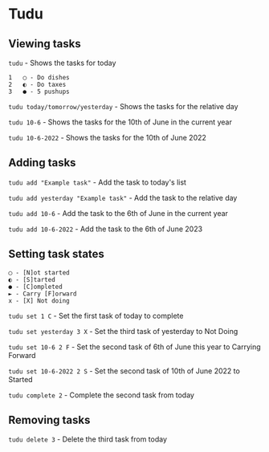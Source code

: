 # Tudu


## Viewing tasks

`tudu` - Shows the tasks for today

```
1   ◯ - Do dishes
2   ◐ - Do taxes
3   ● - 5 pushups
```

`tudu today/tomorrow/yesterday` - Shows the tasks for the relative day

`tudu 10-6` - Shows the tasks for the 10th of June in the current year

`tudu 10-6-2022` - Shows the tasks for the 10th of June 2022

## Adding tasks

`tudu add "Example task"` - Add the task to today's list

`tudu add yesterday "Example task"` - Add the task to the relative day

`tudu add 10-6` - Add the task to the 6th of June in the current year

`tudu add 10-6-2022` - Add the task to the 6th of June 2023

## Setting task states

```
◯ - [N]ot started
◐ - [S]tarted
● - [C]ompleted
► - Carry [F]orward
x - [X] Not doing
```

`tudu set 1 C` - Set the first task of today to complete

`tudu set yesterday 3 X` - Set the third task of yesterday to Not Doing

`tudu set 10-6 2 F` - Set the second task of 6th of June this year to Carrying Forward

`tudu set 10-6-2022 2 S` - Set the second task of 10th of June 2022 to Started

`tudu complete 2` - Complete the second task from today

## Removing tasks

`tudu delete 3` - Delete the third task from today
